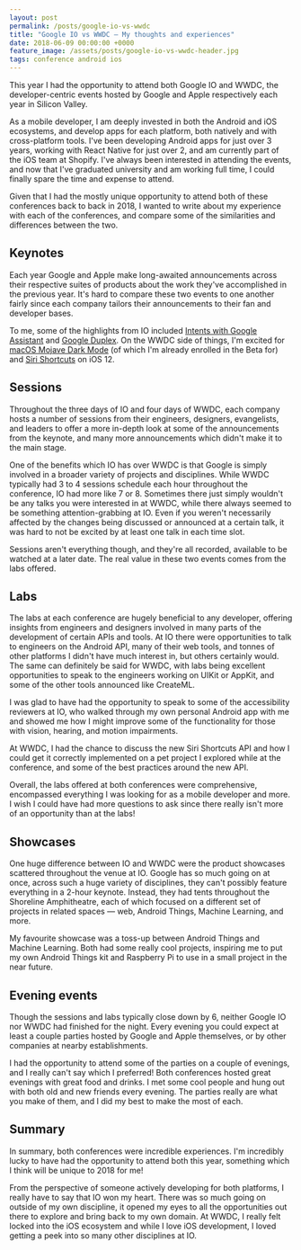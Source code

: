 ```yaml
---
layout: post
permalink: /posts/google-io-vs-wwdc
title: "Google IO vs WWDC — My thoughts and experiences"
date: 2018-06-09 00:00:00 +0000
feature_image: /assets/posts/google-io-vs-wwdc-header.jpg
tags: conference android ios
---
```


This year I had the opportunity to attend both Google IO and WWDC, the developer-centric events hosted by Google and Apple respectively each year in Silicon Valley.

As a mobile developer, I am deeply invested in both the Android and iOS ecosystems, and develop apps for each platform, both natively and with cross-platform tools. I've been developing Android apps for just over 3 years, working with React Native for just over 2, and am currently part of the iOS team at Shopify. I've always been interested in attending the events, and now that I've graduated university and am working full time, I could finally spare the time and expense to attend.

Given that I had the mostly unique opportunity to attend both of these conferences back to back in 2018, I wanted to write about my experience with each of the conferences, and compare some of the similarities and differences between the two.

## Keynotes

Each year Google and Apple make long-awaited announcements across their respective suites of products about the work they've accomplished in the previous year. It's hard to compare these two events to one another fairly since each company tailors their announcements to their fan and developer bases.

To me, some of the highlights from IO included [Intents with Google Assistant](https://developers.google.com/actions/discovery/built-in-intents) and [Google Duplex](https://ai.googleblog.com/2018/05/duplex-ai-system-for-natural-conversation.html). On the WWDC side of things, I'm excited for [macOS Mojave Dark Mode](https://www.apple.com/macos/mojave-preview/) (of which I'm already enrolled in the Beta for) and [Siri Shortcuts](https://developer.apple.com/videos/play/wwdc2018/211/) on iOS 12.

## Sessions

Throughout the three days of IO and four days of WWDC, each company hosts a number of sessions from their engineers, designers, evangelists, and leaders to offer a more in-depth look at some of the announcements from the keynote, and many more announcements which didn't make it to the main stage.

One of the benefits which IO has over WWDC is that Google is simply involved in a broader variety of projects and disciplines. While WWDC typically had 3 to 4 sessions schedule each hour throughout the conference, IO had more like 7 or 8. Sometimes there just simply wouldn't be any talks you were interested in at WWDC, while there always seemed to be something attention-grabbing at IO. Even if you weren't necessarily affected by the changes being discussed or announced at a certain talk, it was hard to not be excited by at least one talk in each time slot.

Sessions aren't everything though, and they're all recorded, available to be watched at a later date. The real value in these two events comes from the labs offered.

## Labs

The labs at each conference are hugely beneficial to any developer, offering insights from engineers and designers involved in many parts of the development of certain APIs and tools. At IO there were opportunities to talk to engineers on the Android API, many of their web tools, and tonnes of other platforms I didn't have much interest in, but others certainly would. The same can definitely be said for WWDC, with labs being excellent opportunities to speak to the engineers working on UIKit or AppKit, and some of the other tools announced like CreateML.

I was glad to have had the opportunity to speak to some of the accessibility reviewers at IO, who walked through my own personal Android app with me and showed me how I might improve some of the functionality for those with vision, hearing, and motion impairments.

At WWDC, I had the chance to discuss the new Siri Shortcuts API and how I could get it correctly implemented on a pet project I explored while at the conference, and some of the best practices around the new API.

Overall, the labs offered at both conferences were comprehensive, encompassed everything I was looking for as a mobile developer and more. I wish I could have had more questions to ask since there really isn't more of an opportunity than at the labs!

## Showcases

One huge difference between IO and WWDC were the product showcases scattered throughout the venue at IO. Google has so much going on at once, across such a huge variety of disciplines, they can't possibly feature everything in a 2-hour keynote. Instead, they had tents throughout the Shoreline Amphitheatre, each of which focused on a different set of projects in related spaces — web, Android Things, Machine Learning, and more.

My favourite showcase was a toss-up between Android Things and Machine Learning. Both had some really cool projects, inspiring me to put my own Android Things kit and Raspberry Pi to use in a small project in the near future.

## Evening events

Though the sessions and labs typically close down by 6, neither Google IO nor WWDC had finished for the night. Every evening you could expect at least a couple parties hosted by Google and Apple themselves, or by other companies at nearby establishments.

I had the opportunity to attend some of the parties on a couple of evenings, and I really can't say which I preferred! Both conferences hosted great evenings with great food and drinks. I met some cool people and hung out with both old and new friends every evening. The parties really are what you make of them, and I did my best to make the most of each.

## Summary

In summary, both conferences were incredible experiences. I'm incredibly lucky to have had the opportunity to attend both this year, something which I think will be unique to 2018 for me!

From the perspective of someone actively developing for both platforms, I really have to say that IO won my heart. There was so much going on outside of my own discipline, it opened my eyes to all the opportunities out there to explore and bring back to my own domain. At WWDC, I really felt locked into the iOS ecosystem and while I love iOS development, I loved getting a peek into so many other disciplines at IO.
